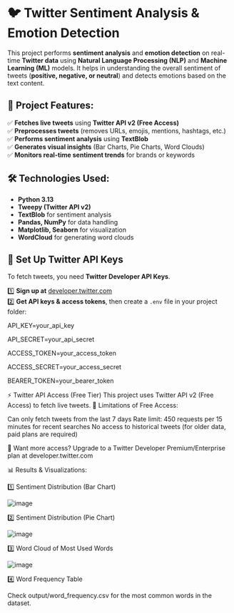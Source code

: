 # 🐦 Twitter Sentiment Analysis & Emotion Detection  

This project performs **sentiment analysis** and **emotion detection** on real-time **Twitter data** using **Natural Language Processing (NLP)** and **Machine Learning (ML)** models. It helps in understanding the overall sentiment of tweets (**positive, negative, or neutral**) and detects emotions based on the text content.  


## 📌 **Project Features**:

✅ **Fetches live tweets** using **Twitter API v2 (Free Access)**  
✅ **Preprocesses tweets** (removes URLs, emojis, mentions, hashtags, etc.)  
✅ **Performs sentiment analysis** using **TextBlob**  
✅ **Generates visual insights** (Bar Charts, Pie Charts, Word Clouds)  
✅ **Monitors real-time sentiment trends** for brands or keywords  


## 🛠 **Technologies Used**:

- **Python 3.13**  
- **Tweepy (Twitter API v2)**  
- **TextBlob** for sentiment analysis  
- **Pandas, NumPy** for data handling  
- **Matplotlib, Seaborn** for visualization  
- **WordCloud** for generating word clouds  


## 🔑 **Set Up Twitter API Keys**
To fetch tweets, you need **Twitter Developer API Keys**.  

1️⃣ **Sign up at** [developer.twitter.com](https://developer.twitter.com/)  
2️⃣ **Get API keys & access tokens**, then create a `.env` file in your project folder:  

API_KEY=your_api_key

API_SECRET=your_api_secret

ACCESS_TOKEN=your_access_token

ACCESS_SECRET=your_access_secret

BEARER_TOKEN=your_bearer_token

⚡ Twitter API Access (Free Tier)
This project uses Twitter API v2 (Free Access) to fetch live tweets.
📌 Limitations of Free Access:

Can only fetch tweets from the last 7 days
Rate limit: 450 requests per 15 minutes for recent searches
No access to historical tweets (for older data, paid plans are required)

📢 Want more access? Upgrade to a Twitter Developer Premium/Enterprise plan at developer.twitter.com

📊 Results & Visualizations:

1️⃣ Sentiment Distribution (Bar Chart)

 ![image](https://github.com/user-attachments/assets/f4a5d22f-50a4-4909-8579-1505c74f99f6)


2️⃣ Sentiment Distribution (Pie Chart)

![image](https://github.com/user-attachments/assets/d7e36c2b-7b68-4af5-8db3-38220e8bfa0c)


3️⃣ Word Cloud of Most Used Words

![image](https://github.com/user-attachments/assets/da3b975b-292f-4084-95a1-43f1a471a449)


4️⃣ Word Frequency Table

Check output/word_frequency.csv for the most common words in the dataset.
